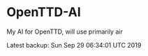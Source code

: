 # OpenTTD-AI
My AI for OpenTTD, will use primarily air

Latest backup: Sun Sep 29 06:34:01 UTC 2019
